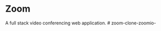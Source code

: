 # Zoom
A full stack video conferencing web application.
#   z o o m - c l o n e - z o o m i o -  
 